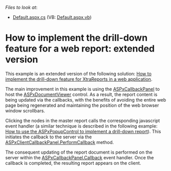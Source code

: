 <!-- default file list -->
*Files to look at*:

* [Default.aspx.cs](./CS/WebSite/Default.aspx.cs) (VB: [Default.aspx.vb](./VB/WebSite/Default.aspx.vb))
<!-- default file list end -->
# How to implement the drill-down feature for a web report: extended version


<p>This example is an extended version of the following solution: <a href="http://www.devexpress.com/Support/Center/CodeCentral/ViewExample.aspx?exampleId=E287"><u>How to implement the drill-down feature for XtraReports in a web application</u></a>.</p><p>The main improvement in this example is using the <a href="http://documentation.devexpress.com/#AspNet/CustomDocument8277"><u>ASPxCallbackPanel</u></a> to host the <a href="http://documentation.devexpress.com/#XtraReports/CustomDocument5193"><u>ASPxDocumentViewer</u></a> control. As a result, the report content is being updated via the callbacks, with the benefits of avoiding the entire web page being regenerated and maintaining the position of the web browser window scrollbars.</p><p>Clicking the nodes in the master report calls the corresponding javascript event handler (a similar technique is described in the following example: <a href="http://www.devexpress.com/Support/Center/CodeCentral/ViewExample.aspx?exampleId=E1337"><u>How to use the ASPxPopupControl to implement a drill-down report</u></a>). This initiates the callback to the server via the <a href="http://documentation.devexpress.com/#AspNet/DevExpressWebASPxCallbackPanelScriptsASPxClientCallbackPanel_PerformCallbacktopic"><u>ASPxClientCallbackPanel.PerformCallback</u></a> method. </p><p>The consequent updating of the report document is performed on the server within the <a href="http://documentation.devexpress.com/#AspNet/DevExpressWebASPxCallbackPanelASPxCallbackPanel_Callbacktopic"><u>ASPxCallbackPanel.Callback</u></a> event handler. Once the callback is completed, the resulting report appears on the client.</p><br />


<br/>



